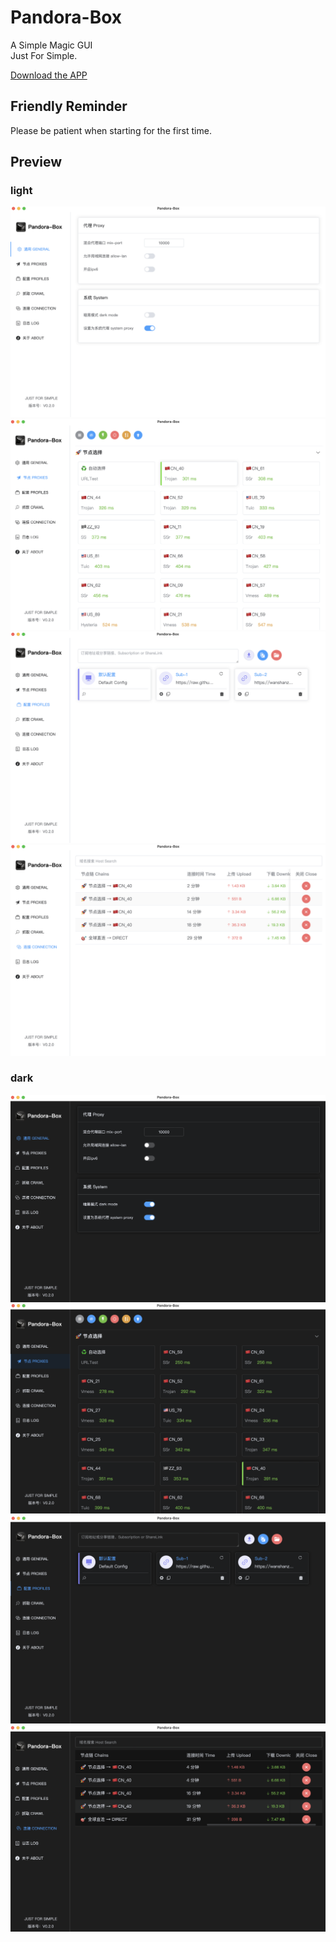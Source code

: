# Pandora-Box
A Simple Magic GUI
<br>
Just For Simple.

[Download the APP](https://github.com/snakem982/Pandora-Box/releases)

## Friendly Reminder
Please be patient when starting for the first time.

## Preview
### light
![general.png](img%2F1.png)
![proxies.png](img%2F2.png)
![proxies.png](img%2F3.png)
![proxies.png](img%2F4.png)
### dark
![general.png](img%2Fdark1.png)
![general.png](img%2Fdark2.png)
![general.png](img%2Fdark3.png)
![general.png](img%2Fdark4.png)